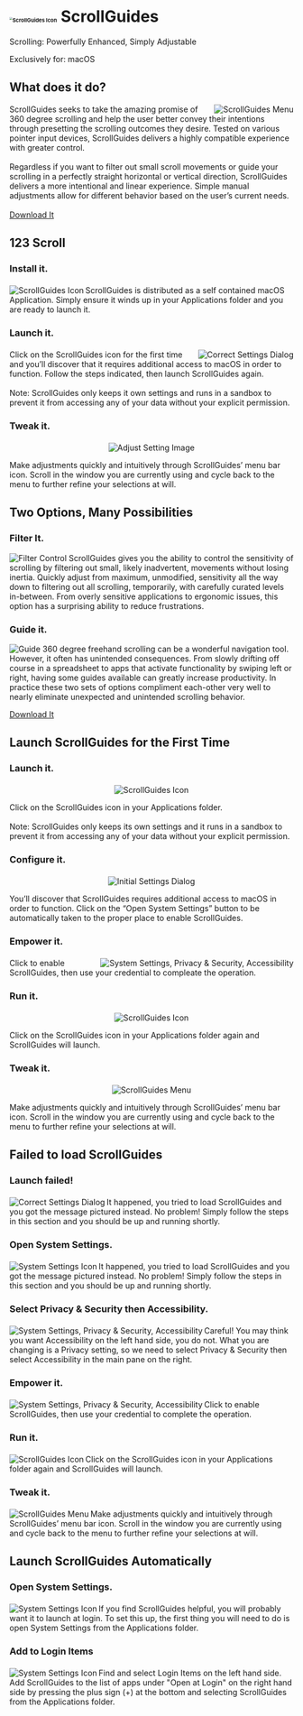 # <img src="./images/ScrollGuidesIcon256.png" alt="ScrollGuides Icon" style="zoom: 33%;" /> ScrollGuides

Scrolling: Powerfully Enhanced, Simply Adjustable

Exclusively for: macOS

## What does it do?

<p align="center">
<img src="./images/ScrollGuides Menu.png" alt="ScrollGuides Menu" align="right">
<p>ScrollGuides seeks to take the amazing promise of 360 degree scrolling  and help the user better convey their intentions through presetting the  scrolling outcomes they desire.  Tested on various pointer input  devices, ScrollGuides delivers a highly compatible experience with  greater control.<br><br>
Regardless if you want to filter out small  scroll movements or guide your scrolling in a perfectly straight  horizontal or vertical direction, ScrollGuides delivers a more  intentional and linear experience.  Simple manual adjustments allow for  different behavior based on the user’s current needs.<br><br>
<a href="../../releases">Download It</a></p>
</p>

## 123 Scroll

### Install it.
<p align="center" style="margin-top: 20px;">
<img src="./images/ScrollGuidesIcon256.png" alt="ScrollGuides Icon" align="left" />
<p>ScrollGuides is distributed as a self contained macOS Application.  Simply ensure it winds up in your Applications folder and you are ready to launch it.</p>
</p>


### Launch it.
<p align="center" style="margin-top: 20px;">
<img src="./images/Launch Upgrade.png" alt="Correct Settings Dialog" align="right" />
<p>Click on the ScrollGuides icon for the first time and you’ll discover that it requires additional access to macOS in order to function.  Follow the steps indicated, then launch ScrollGuides again.<br><br>Note:  ScrollGuides only keeps it own settings and runs in a sandbox to prevent it from accessing any of your data without your explicit permission.</p>
</p>

### Tweak it.
<p align="center" style="margin-top: 20px;">
<img src="./images/Tweak.png" alt="Adjust Setting Image" />
<p>Make adjustments quickly and intuitively through ScrollGuides’ menu bar icon.  Scroll in the window you are currently using and cycle back to the menu to further refine your selections at will.</p>
</p>

## Two Options, Many Possibilities

### Filter It.
![Filter Control](./images/Filter.png)
ScrollGuides gives you the ability to control the sensitivity of scrolling by filtering out small, likely inadvertent, movements without losing inertia.  Quickly adjust from maximum, unmodified, sensitivity all the way down to filtering out all scrolling, temporarily, with carefully curated levels in-between.  From overly sensitive applications to ergonomic issues, this option has a surprising ability to reduce frustrations.

### Guide it.
![Guide](./images/Guide.png)
360 degree freehand scrolling can be a wonderful navigation tool.  However, it often has unintended consequences.  From slowly drifting off course in a spreadsheet to apps that activate functionality by swiping left or right, having some guides available can greatly increase productivity.  In practice these two sets of options compliment each-other very well to nearly eliminate unexpected and unintended scrolling behavior.
<p><a href="../../releases">Download It</a></p>

## Launch ScrollGuides for the First Time

### Launch it.
<p align="center" style="margin-top: 20px;">
<img src="./images/ScrollGuidesIcon256.png" alt="ScrollGuides Icon" />
<p>Click on the ScrollGuides icon in your Applications folder.<br><br>Note:  ScrollGuides only keeps its own settings and it runs in a sandbox to prevent it from accessing any of your data without your explicit permission.</p>
</p>

### Configure it.
<p align="center" style="margin-top: 20px;">
<img src="./images/Launch First.png" alt="Initial Settings Dialog"/>
<p>You’ll discover that ScrollGuides requires additional access to macOS in order to function.  Click on the “Open System Settings” button to be automatically taken to the proper place to enable ScrollGuides.</p>
</p>

### Empower it.
<p align="center" style="margin-top: 20px;">
<img src="./images/Empower.png" alt="System Settings, Privacy & Security, Accessibility" align="right" />
<p>Click to enable ScrollGuides, then use your credential to compleate the operation.</p>
</p>

### Run it.
<p align="center" style="margin-top: 20px;">
<img src="./images/ScrollGuidesIcon256.png" alt="ScrollGuides Icon" />
<p>Click on the ScrollGuides icon in your Applications folder again and ScrollGuides will launch.</p>
</p>

### Tweak it.
<p align="center" style="margin-top: 20px;">
<img src="./images/ScrollGuides Menu.png" alt="ScrollGuides Menu">
<p>Make adjustments quickly and intuitively through ScrollGuides’ menu bar icon.  Scroll in the window you are currently using and cycle back to the menu to further refine your selections at will.</p>
</p>

## Failed to load ScrollGuides

### Launch failed!
<p align="center" style="margin-top: 20px;">
<img src="./images/Launch Upgrade.png" alt="Correct Settings Dialog" align="left" />
<p>It happened, you tried to load ScrollGuides and you got the message pictured instead.  No problem!  Simply follow the steps in this section and you should be up and running shortly.</p>
</p>

### Open System Settings.
<p align="center" style="margin-top: 20px;">
<img src="./images/System Settings Icon.png" alt="System Settings Icon" align="left" />
<p>It happened, you tried to load ScrollGuides and you got the message pictured instead.  No problem!  Simply follow the steps in this section and you should be up and running shortly.</p>
</p>

### Select Privacy &amp; Security then Accessibility.
<p align="center" style="margin-top: 20px;">
<img src="./images/Navigate.png" alt="System Settings, Privacy & Security, Accessibility" align="left" />
<p>Careful!  You may think you want Accessibility on the left hand side, you do not.  What you are changing is a Privacy setting, so we need to select Privacy &amp; Security then select Accessibility in the main pane on the right.</p>
</p>


### Empower it.
<p align="center" style="margin-top: 20px;">
<img src="./images/Empower.png" alt="System Settings, Privacy & Security, Accessibility" align="left" />
<p>Click to enable ScrollGuides, then use your credential to complete the operation.</p>
</p>


### Run it.
<p align="center" style="margin-top: 20px;">
<img src="./images/ScrollGuidesIcon256.png" alt="ScrollGuides Icon" align="left" />
<p>Click on the ScrollGuides icon in your Applications folder again and ScrollGuides will launch.</p>
</p>

### Tweak it.
<p align="center" style="margin-top: 20px;">
<img src="./images/ScrollGuides Menu.png" alt="ScrollGuides Menu" align="left" >
<p>Make adjustments quickly and intuitively through ScrollGuides’ menu bar icon.  Scroll in the window you are currently using and cycle back to the menu to further refine your selections at will.</p>
</p>

## Launch ScrollGuides Automatically

### Open System Settings.
<p align="center" style="margin-top: 20px;">
<img src="./images/System Settings Icon.png" alt="System Settings Icon" align="left" />
<p>If you find ScrollGuides helpful, you will probably want it to launch at login.  To set this up, the first thing you will need to do is open System Settings from the Applications folder.</p>
</p>

### Add to Login Items
<p align="center" style="margin-top: 20px;">
<img src="./images/Login Items.png" alt="System Settings Icon" align="left" />
<p>Find and select Login Items on the left hand side.  Add ScrollGuides to the list of apps under &quot;Open at Login&quot; on the right hand side by pressing the plus sign (+) at the bottom and selecting ScrollGuides from the Applications folder.</p>
</p>
